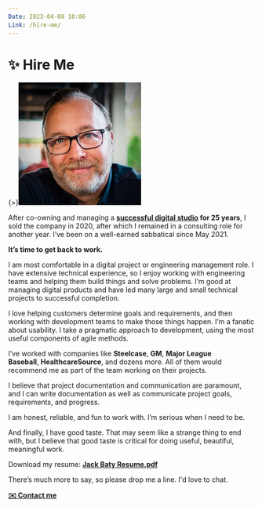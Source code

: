 ```yaml
---
Date: 2023-04-08 10:06
Link: /hire-me/
---
```


# ✨ Hire Me

{>}![](/_img/jack-headshot-250.jpg)

After co-owning and managing a **[successful digital studio](https://fusionary.com/) for 25 years**, I sold the company in 2020, after which I remained in a consulting role for another year. I’ve been on a well-earned sabbatical since May 2021.

**It’s time to get back to work.**

I am most comfortable in a digital project or engineering management role. I have extensive technical experience, so I enjoy working with engineering teams and helping them build things and solve problems. I’m good at managing digital products and have led many large and small technical projects to successful completion.

I love helping customers determine goals and requirements, and then working with development teams to make those things happen. I’m a fanatic about usability. I take a pragmatic approach to development, using the most useful components of agile methods.

I’ve worked with companies like **Steelcase**, **GM**, **Major League Baseball**, **HealthcareSource**, and dozens more. All of them would recommend me as part of the team working on their projects.

I believe that project documentation and communication are paramount, and I can write documentation as well as communicate project goals, requirements, and progress.

I am honest, reliable, and fun to work with. I’m serious when I need to be.

And finally, I have good taste. That may seem like a strange thing to end with, but I believe that good taste is critical for doing useful, beautiful, meaningful work.

Download my resume: **[Jack Baty Resume.pdf](/downloads/Jack-Baty-Resume.pdf)** 

There’s much more to say, so please drop me a line. I'd love to chat.

**[✉️ Contact me](mailto:jack@baty.net?subject=re:Hire%20Me)**

